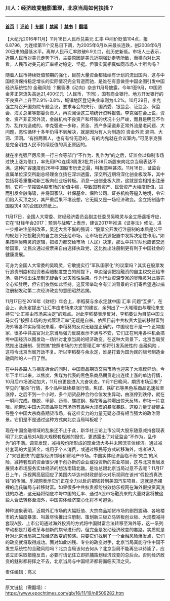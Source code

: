 ### 川人：经济政变魅影重现，北京当局如何抉择？

---

#### [首页](../../../..?n8509282) &nbsp;|&nbsp; [评论](../../../../../epoch-comment?n8509282) &nbsp;|&nbsp; [专题](../../../../../epoch-special?n8509282) &nbsp;|&nbsp; [禁闻](../../../../../epoch-news?n8509282) &nbsp;|&nbsp; [禁书](../../../../../books?n8509282) &nbsp;|&nbsp; [翻墙](https://github.com/gfw-breaker/nogfw/blob/master/README.md?n8509282)


<div class="post_content" id="artbody" itemprop="articleBody">
 <!-- article content begin -->
 <p>
  【大纪元2016年11月】11月18日人民币兑美元
  <ok href="https://www.epochtimes.com/gb/tag/%E6%B1%87%E7%8E%87.html">
   汇率
  </ok>
  中间价贬值104点，报6.8796，为连续第11个交易日下调，为2005年6月以来最长连跌，创2008年6月20日来的最低水平。离岸人民币汇率跌破6.9关口，创历史新低。市场人士表示，近期人民币对美元走势下行，主要原因是美元近期强劲走势所致，而横向对比来看，人民币对美元的汇率相对稳定、坚挺。但事实真相真如同市场人士所言吗？
 </p>
 <p>
  随着人民币持续贬值预期的强化，目前大量资金都陆续有计划的流出国内，这与中国经济保持稳定增长的实际情况完全背道而驰，是谁在有意做空中国企图引发中国经济系统性的
  <ok href="https://www.epochtimes.com/gb/tag/%E9%87%91%E8%9E%8D%E9%A3%8E%E9%99%A9.html">
   金融风险
  </ok>
  ？据香港《动向》杂志11月号披露，今年1至9月，中国资金非正常流失高达21,400亿元（人民币，下同），国有商业银行、地方开发银行的不良资产上升至2.9%-3.8%，城镇地区登记失业率则为4.2%。10月29日，李克强主持召开国务院专题会议，要求与会的央行、国资委、银监会、证监会、保监会、海关总署等部委负责人，再次阅读这三项统计资料报告。李克强在会上说，资金、资产非正常外流，金融机构不良资产和坏账的状况十分严峻，而且是明显不作为、乱作为造成的。李克强进一步称，资金、资产多渠道非正常外流是老问题、大问题，恶性循环十多年仍得不到解决，就是因为有人为制造的
  <ok href="https://www.epochtimes.com/gb/tag/%E8%B5%84%E9%87%91%E5%A4%96%E6%B5%81.html">
   资金外流
  </ok>
  漏洞、大洞、深洞。“有扮两面人，也有有恃无恐的，有的内鬼就在会议室内。”可见李克强是完全明白人民币持续贬值的真正原因的。
 </p>
 <p>
  就在李克强严厉斥责一行三会等部门“不作为、乱作为”的之后，证监会以抑制市场过快上涨为借口，率先用IPO连续3周发3批共计38只新股来向北京当局表达不满，这种扩容速度创26年中国股市历史之最，叫板意味甚浓。11月16日，证监会直属单位深交所副总经理金立扬在深圳透露，深交所近期将深化创业板改革，其中包括将着重推动新三板向创业板转板。消息一出创业板大跌，这就是变相推出注册制，它将一举摧毁A股市场的价值中枢，导致国有资产、民营资产大幅度贬值，进而引发金融海啸，并将国家队、社保基金、保险公司、证券机构等逼入绝境，令它们陷入灭顶之灾，其严重后果不堪设想，它无疑又是一场经济政变。金立扬制造中国股灾4.0的企图跃然纸上。
 </p>
 <p>
  11月17日，全国人大常委、财经经济委员会副主任委员吴晓灵与金立扬遥相呼应，它在“财经年会2017：预测与战略”上表示，建议2017年推进《证券法》修法，进一步推进注册制改革，吴还大言不惭的强调：“股票公开发行注册制的本质是公平的规划下把投融资的自主权交还给市场，让市场在资源配置中发挥决定性作用。”如果按照吴晓灵的逻辑，把权力都交给市场（人民）决定，那么中共军队也应该交还给国家，让民众通过投票来自由选择执政党，这比推出注册制更有利于中国社会的健康发展。
 </p>
 <p>
  可身为全国人大常委的吴晓灵，它敢提实行“军队国家化”的议案吗？其实在股票发行追责制度和投资者索赔制度空白的前提下，单边强调把投融资的自主权交还给市场，强行推出注册制无疑会引发灾难性后果。作为行业资深专家的吴晓灵对此事完全心知肚明，但它们依然如此坚持。这反常举动令有江派背景的它们寄希望通过搞注册制发动第二次经济政变的意图昭然若揭。
 </p>
 <p>
  11月17日在2016年《财经》年会上，李稻葵与余永定就中国
  <ok href="https://www.epochtimes.com/gb/tag/%E6%B1%87%E7%8E%87.html">
   汇率
  </ok>
  问题“互撕”。在会上，余永定提出“让汇率由市场来决定”的建议，余列出了一大堆理由与理论来支持它“让汇率由市场来决定”的观点。对此李稻葵表示反对，李稻葵认为目前中国立马实行“按照市场的方式管理汇率”无疑是自杀。依照目前中共权贵大量转移财富到海外等各种实际情况来看，李稻葵的反对无疑是正确的，中国现在不是一个正常国家，很多中共高官对北京当局强力反腐表示不满与不安，它们正在利用各种机会搞垮中国经济以图发动一场针对北京当局的经济政变。在这种大背景下，北京当局贸然推出注册制、贸然搞“按照市场的方式管理汇率”都将引发系统性的
  <ok href="https://www.epochtimes.com/gb/tag/%E9%87%91%E8%9E%8D%E9%A3%8E%E9%99%A9.html">
   金融风险
  </ok>
  ，这将令北京当局万劫不复。所以李稻葵与余永定，谁是打着为国为民的旗号制造金融风险的人一目了然。
 </p>
 <p>
  在中共各路人马相互拆台的同时，中国商品期货交易市场也迎来了大规模异动。今年下半年以来，以焦炭、焦煤为代表的黑色系商品期货走出连续上涨的单边行情，10月后市场波动加大，11月份更是进入亢奋状态。11月11日晚间，期货市场迎来了罕见的“屠杀”行情，多个品种延续暴涨行情，焦煤、铁矿石等黑色系商品迅速拉至涨停，之后不到一个小时，多个期货品种合约仓位发生异动，由涨停到跌停，就在一瞬间完成。橡胶、甲醇、沥青、螺纹钢、棉花等品种爆出惊天反转，市场一片哀嚎。能带动中国大宗商品期货市场所有品种大规模的暴涨暴跌，这股力量无疑能主导整个中国大宗商品期货市场，有这样实力的力量无疑必须有相当强大的政治背景。它们是不是通过这种方式向北京当局叫板呢？
 </p>
 <p>
  现在中国金融领域的乱象还不止于此，新华社三论上市公司大股东随意减持套现表明了北京当局对A股大规模套现潮的担忧，更透露出了对证监会“不作为，乱作为”的不满。调查发现，减持股份所形成的现金流大多并未回流实体经济。通过减持套现的大量资金，或用于个人消费，或通过移民等方式转移海外，或者进入了“来钱更快”的虚拟经济领域和房地产市场。中国实体经济面临不断‘失血’的风险，减持套现的资金很少用于创办新的企业或投资新的实业项目，这与北京当局发展资本市场服务实体经济的想法南辕北辙。是谁总跟北京当局过意不去呢？11月17日上午，乐视网高层回应了美国内华达州财政部部长对乐视网在该州“假投资真洗钱”的传闻。乐视网表示它们正在全力以赴的把钱转到美国汽车项目。这就是赤裸裸的庞氏骗局与转移财富。如果很多中共权贵都纷纷效仿乐视网在海外假投资真洗钱的办法，这无疑将彻底冲垮中国的汇率、通过A股市场融资来的大量财富将被这些人合法转移至海外，中国实体经济空心化将不可避免。
 </p>
 <p>
  种种迹象表明，近期外汇市场的大幅贬值、大宗商品期货市场的剧烈震动、各地楼市的大幅度暴涨、叫嚣尽快推出注册制、策划新三板立马转板创业板、大规模减持套现A股、上市公司通过海外投资的方式将中国财富合法转移至海外等，这一系列举动都是打着改革与创新的旗号进行的，但完全是发动经济政变的套路，实质就是针对北京当局第二轮经济政变的预演。只要它们找到了一个金融风险爆发点，它们的政变就将取得成功。面对如此凶残、专业的政变对手，北京当局真能守住中国不发生系统性的金融风险吗？北京当局该何去何从？北京当局不能再坐以待毙了，应该立即采取措施反击，必要时请记住立即抓捕策划经济政变的总后台。否则经济政变的魅影都将挥之不去，北京当局与中国经济都将面临灭顶之灾。
 </p>
 <p>
  责任编辑：高义
 </p>
 <!-- article content end -->
 <div id="below_article_ad">
 </div>
</div>


---

原文链接（需翻墙）：https://www.epochtimes.com/gb/16/11/19/n8509282.htm